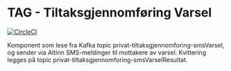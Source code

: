 TAG - Tiltaksgjennomføring Varsel
===================================
[![CircleCI](https://circleci.com/gh/navikt/tiltaksgjennomforing-varsel.svg?style=svg)](https://circleci.com/gh/navikt/tiltaksgjennomforing-varsel)

Komponent som lese fra Kafka topic privat-tiltaksgjennomforing-smsVarsel, og sender via Altinn SMS-meldinger til mottakere av varsel. Kvittering legges på topic privat-tiltaksgjennomforing-smsVarselResultat.
